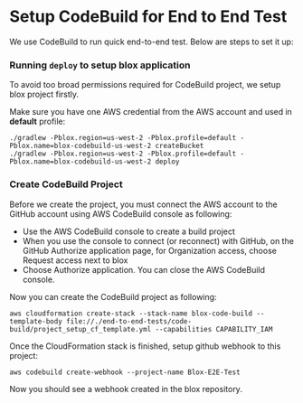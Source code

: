 # Setup CodeBuild for End to End Test

We use CodeBuild to run quick end-to-end test. Below are steps to set it up:

### Running `deploy` to setup blox application
To avoid too broad permissions required for CodeBuild project, we setup blox project firstly.

Make sure you have one AWS credential from the AWS account and used in **default** profile:

```
./gradlew -Pblox.region=us-west-2 -Pblox.profile=default -Pblox.name=blox-codebuild-us-west-2 createBucket
./gradlew -Pblox.region=us-west-2 -Pblox.profile=default -Pblox.name=blox-codebuild-us-west-2 deploy
```

### Create CodeBuild Project
Before we create the project, you must connect the AWS account to the GitHub account using AWS CodeBuild console as following:
 - Use the AWS CodeBuild console to create a build project
 - When you use the console to connect (or reconnect) with GitHub, on the GitHub Authorize application page, for Organization access, choose Request access next to blox
 - Choose Authorize application. You can close the AWS CodeBuild console.

Now you can create the CodeBuild project as following:

```
aws cloudformation create-stack --stack-name blox-code-build --template-body file://./end-to-end-tests/code-build/project_setup_cf_template.yml --capabilities CAPABILITY_IAM
```

Once the CloudFormation stack is finished, setup github webhook to this project:
```
aws codebuild create-webhook --project-name Blox-E2E-Test
```

Now you should see a webhook created in the blox repository.

